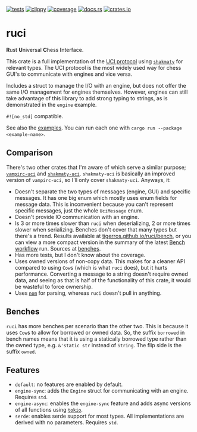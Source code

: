 [![tests](https://img.shields.io/github/actions/workflow/status/tigerros/ruci/test.yml?label=tests)](https://github.com/tigerros/ruci/actions/workflows/test.yml)
[![clippy](https://img.shields.io/github/actions/workflow/status/tigerros/ruci/clippy.yml?label=clippy)](https://github.com/tigerros/ruci/actions/workflows/clippy.yml)
[![coverage](https://img.shields.io/codecov/c/gh/tigerros/ruci)](https://app.codecov.io/gh/tigerros/ruci/)
[![docs.rs](https://img.shields.io/docsrs/ruci?logo=docs.rs&label=docs.rs)](https://docs.rs/ruci/)
[![crates.io](https://img.shields.io/crates/v/ruci?logo=rust)](https://crates.io/crates/ruci)

# ruci
**R**ust **U**niversal **C**hess **I**nterface.

This crate is a full implementation of the [UCI protocol](https://backscattering.de/chess/uci) using [`shakmaty`](https://crates.io/crates/shakmaty) for relevant types.
The UCI protocol is the most widely used way for chess GUI's to communicate with engines and vice versa.

Includes a struct to manage the I/O with an engine, but does not offer the same I/O management for engines themselves.
However, engines can still take advantage of this library to add strong typing to strings, as is demonstrated in the `engine` example.

`#![no_std]` compatible.

See also the [examples](https://github.com/tigerros/ruci/tree/master/examples).
You can run each one with `cargo run --package <example-name>`.

## Comparison
There's two other crates that I'm aware of which serve a similar purpose; [`vampirc-uci`](https://crates.io/crates/vampirc-uci) and [`shakmaty-uci`](https://crates.io/crates/shakmaty-uci).
`shakmaty-uci` is basically an improved version of `vampirc-uci`, so I'll only cover `shakmaty-uci`. Anyways, it:

- Doesn't separate the two types of messages (engine, GUI) and specific messages. It has one big enum which mostly uses enum fields for message data. This is inconvenient because you can't represent specific messages, just the whole `UciMessage` enum.
- Doesn't provide IO communication with an engine.
- Is 3 or more times slower than `ruci` when deserializing, 2 or more times slower when serializing. Benches don't cover that many types but there's a trend. Results available at [tigerros.github.io/ruci/bench](https://tigerros.github.io/ruci/bench), or you can view a more compact version in the summary of the latest [Bench workflow](https://github.com/tigerros/ruci/actions/workflows/bench.yml) run. Sources at [benches](https://github.com/tigerros/ruci/tree/master/benches).
- Has more tests, but I don't know about the coverage.
- Uses owned versions of non-copy data. This makes for a cleaner API compared to using `Cow`s (which is what `ruci` does), but it hurts performance. Converting a message to a string doesn't require owned data, and seeing as that is half of the functionality of this crate, it would be wasteful to force ownership.
- Uses [`nom`](https://crates.io/crates/nom) for parsing, whereas `ruci` doesn't pull in anything.

## Benches
`ruci` has more benches per scenario than the other two. This is because it uses `Cow`s to allow for borrowed or owned data. So, the suffix `borrowed` in bench names means that it is using a statically borrowed type rather than the owned type, e.g. `&'static str` instead of `String`. The flip side is the suffix `owned`.

## Features
- `default`: no features are enabled by default.
- `engine-sync`: adds the `Engine` struct for communicating with an engine. Requires `std`.
- `engine-async`: enables the `engine-sync` feature and adds async versions of all functions using [`tokio`](https://crates.io/crates/tokio).
- `serde`: enables serde support for most types. All implementations are derived with no parameters. Requires `std`.